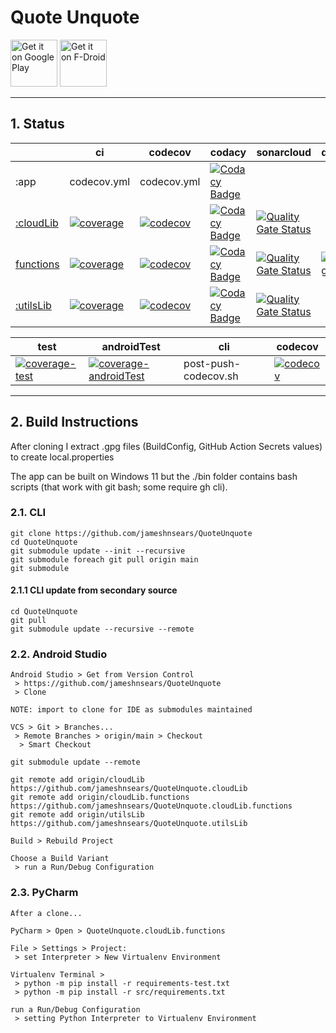 # Quote Unquote

<a href="https://play.google.com/store/apps/details?id=com.github.jameshnsears.quoteunquote&hl=en"><img alt="Get it on Google Play" src="https://play.google.com/intl/en_gb/badges/images/generic/en_badge_web_generic.png" height="75"/></a> [<img src="https://fdroid.gitlab.io/artwork/badge/get-it-on.png" height="75" alt="Get it on F-Droid">](https://f-droid.org/packages/com.github.jameshnsears.quoteunquote/)

--- 

## 1. Status

|                                                                              | ci                                                                                                                                                                                                                      | codecov                                                                                                                                                                                           | codacy                                                                                                                                                                                                                                                                                                                   | sonarcloud                                                                                                                                                                                                                           | deployment                                                                                                                                                                                                           |
|------------------------------------------------------------------------------|-------------------------------------------------------------------------------------------------------------------------------------------------------------------------------------------------------------------------|---------------------------------------------------------------------------------------------------------------------------------------------------------------------------------------------------|--------------------------------------------------------------------------------------------------------------------------------------------------------------------------------------------------------------------------------------------------------------------------------------------------------------------------|--------------------------------------------------------------------------------------------------------------------------------------------------------------------------------------------------------------------------------------|----------------------------------------------------------------------------------------------------------------------------------------------------------------------------------------------------------------------|
| :app                                                                         | codecov.yml                                                                                                                                                                                                             | codecov.yml                                                                                                                                                                                       | [![Codacy Badge](https://app.codacy.com/project/badge/Grade/0d6227a494f747439d748802ca595999)](https://www.codacy.com/gh/jameshnsears/QuoteUnquote/dashboard?utm_source=github.com&amp;utm_medium=referral&amp;utm_content=jameshnsears/QuoteUnquote&amp;utm_campaign=Badge_Grade)                                       |                                                                                                                                                                                                                                      |                                                                                                                                                                                                                      |
| [:cloudLib](https://github.com/jameshnsears/QuoteUnquote.cloudLib)           | [![coverage](https://github.com/jameshnsears/QuoteUnquote.cloudLib/actions/workflows/coverage.yml/badge.svg)](https://github.com/jameshnsears/QuoteUnquote.cloudLib/actions/workflows/coverage.yml)                     | [![codecov](https://codecov.io/gh/jameshnsears/QuoteUnquote.cloudLib/branch/main/graph/badge.svg?token=hjNc1SbSgT)](https://codecov.io/gh/jameshnsears/QuoteUnquote.cloudLib)                     | [![Codacy Badge](https://app.codacy.com/project/badge/Grade/78d7a9a166b9420b9dc47991ef7cb028)](https://www.codacy.com/gh/jameshnsears/QuoteUnquote.cloudLib/dashboard?utm_source=github.com&amp;utm_medium=referral&amp;utm_content=jameshnsears/QuoteUnquote.cloudLib&amp;utm_campaign=Badge_Grade)                     | [![Quality Gate Status](https://sonarcloud.io/api/project_badges/measure?project=jameshnsears_QuoteUnquote.cloudLib&metric=alert_status)](https://sonarcloud.io/dashboard?id=jameshnsears_QuoteUnquote.cloudLib)                     |                                                                                                                                                                                                                      |                                                                                                                                                                                                                      |
| [functions](https://github.com/jameshnsears/QuoteUnquote.cloudLib.functions) | [![coverage](https://github.com/jameshnsears/QuoteUnquote.cloudLib.functions/actions/workflows/coverage.yml/badge.svg)](https://github.com/jameshnsears/QuoteUnquote.cloudLib.functions/actions/workflows/coverage.yml) | [![codecov](https://codecov.io/gh/jameshnsears/QuoteUnquote.cloudLib.functions/branch/main/graph/badge.svg?token=jc55AxH2ry)](https://codecov.io/gh/jameshnsears/QuoteUnquote.cloudLib.functions) | [![Codacy Badge](https://app.codacy.com/project/badge/Grade/5c0ebcf94aac443a8637460cf1a4068b)](https://www.codacy.com/gh/jameshnsears/QuoteUnquote.cloudLib.functions/dashboard?utm_source=github.com&amp;utm_medium=referral&amp;utm_content=jameshnsears/QuoteUnquote.cloudLib.functions&amp;utm_campaign=Badge_Grade) | [![Quality Gate Status](https://sonarcloud.io/api/project_badges/measure?project=jameshnsears_QuoteUnquote.cloudLib.functions&metric=alert_status)](https://sonarcloud.io/dashboard?id=jameshnsears_QuoteUnquote.cloudLib.functions) | [![deploy-gcp](https://github.com/jameshnsears/QuoteUnquote.cloudLib.functions/workflows/deploy-gcp/badge.svg)](https://github.com/jameshnsears/QuoteUnquote.cloudLib.functions/actions?query=workflow%3Adeploy-gcp) |
| [:utilsLib](https://github.com/jameshnsears/QuoteUnquote.utilsLib)           | [![coverage](https://github.com/jameshnsears/QuoteUnquote.utilsLib/actions/workflows/coverage.yml/badge.svg)](https://github.com/jameshnsears/QuoteUnquote.utilsLib/actions/workflows/coverage.yml)                     | [![codecov](https://codecov.io/gh/jameshnsears/QuoteUnquote.utilsLib/branch/main/graph/badge.svg?token=UmWdOTiqB7)](https://codecov.io/gh/jameshnsears/QuoteUnquote.utilsLib)                     | [![Codacy Badge](https://app.codacy.com/project/badge/Grade/e9cd947f7acf4a5cb090d49a09a7df3f)](https://www.codacy.com/gh/jameshnsears/QuoteUnquote.utilsLib/dashboard?utm_source=github.com&amp;utm_medium=referral&amp;utm_content=jameshnsears/QuoteUnquote.utilsLib&amp;utm_campaign=Badge_Grade)                     | [![Quality Gate Status](https://sonarcloud.io/api/project_badges/measure?project=jameshnsears_QuoteUnquote.utilsLib&metric=alert_status)](https://sonarcloud.io/dashboard?id=jameshnsears_QuoteUnquote.utilsLib)                     |                                                                                                                                                                                                                      |                                                                                                                                                                                                                      |

| test                                                                                                                                                                                             | androidTest                                                                                                                                                                                                           | cli                  | codecov                                                                                                                                                     |
|--------------------------------------------------------------------------------------------------------------------------------------------------------------------------------------------------|-----------------------------------------------------------------------------------------------------------------------------------------------------------------------------------------------------------------------|----------------------|-------------------------------------------------------------------------------------------------------------------------------------------------------------|
| [![coverage-test](https://github.com/jameshnsears/QuoteUnquote/actions/workflows/coverage-test.yml/badge.svg)](https://github.com/jameshnsears/QuoteUnquote/actions/workflows/coverage-test.yml) | [![coverage-androidTest](https://github.com/jameshnsears/QuoteUnquote/actions/workflows/coverage-androidTest.yml/badge.svg)](https://github.com/jameshnsears/QuoteUnquote/actions/workflows/coverage-androidTest.yml) | post-push-codecov.sh | [![codecov](https://codecov.io/gh/jameshnsears/QuoteUnquote/branch/main/graph/badge.svg?token=kzC7tE8QO8)](https://codecov.io/gh/jameshnsears/QuoteUnquote) |

---

## 2. Build Instructions

After cloning I extract .gpg files (BuildConfig, GitHub Action Secrets values) to create
local.properties

The app can be built on Windows 11 but the ./bin folder contains bash scripts (that work with git
bash; some require gh cli).

### 2.1. CLI

```text
git clone https://github.com/jameshnsears/QuoteUnquote
cd QuoteUnquote
git submodule update --init --recursive
git submodule foreach git pull origin main
git submodule
```

#### 2.1.1 CLI update from secondary source

```text
cd QuoteUnquote
git pull
git submodule update --recursive --remote
```

### 2.2. Android Studio

```text
Android Studio > Get from Version Control
 > https://github.com/jameshnsears/QuoteUnquote
 > Clone

NOTE: import to clone for IDE as submodules maintained

VCS > Git > Branches...
 > Remote Branches > origin/main > Checkout
  > Smart Checkout

git submodule update --remote

git remote add origin/cloudLib https://github.com/jameshnsears/QuoteUnquote.cloudLib
git remote add origin/cloudLib.functions https://github.com/jameshnsears/QuoteUnquote.cloudLib.functions
git remote add origin/utilsLib https://github.com/jameshnsears/QuoteUnquote.utilsLib

Build > Rebuild Project

Choose a Build Variant  
 > run a Run/Debug Configuration
```

### 2.3. PyCharm

```text
After a clone...

PyCharm > Open > QuoteUnquote.cloudLib.functions

File > Settings > Project:
 > set Interpreter > New Virtualenv Environment

Virtualenv Terminal > 
 > python -m pip install -r requirements-test.txt
 > python -m pip install -r src/requirements.txt

run a Run/Debug Configuration 
 > setting Python Interpreter to Virtualenv Environment
```
